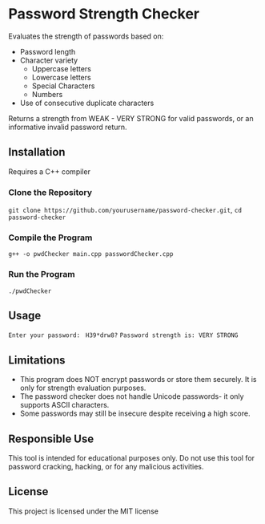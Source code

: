 # Password Strength Checker
Evaluates the strength of passwords based on:
* Password length
* Character variety
    * Uppercase letters
    * Lowercase letters
    * Special Characters
    * Numbers
* Use of consecutive duplicate characters

Returns a strength from WEAK - VERY STRONG for valid passwords, or an informative
invalid password return.


## Installation
Requires a C++ compiler

### Clone the Repository
`git clone https://github.com/yourusername/password-checker.git`,
`cd password-checker`

### Compile the Program
`g++ -o pwdChecker main.cpp passwordChecker.cpp`

### Run the Program
`./pwdChecker`

## Usage
`Enter your password: `
`H39*drw8?`
`Password strength is: VERY STRONG`

## Limitations
* This program does NOT encrypt passwords or store them securely. It is only for strength evaluation purposes.
* The password checker does not handle Unicode passwords- it only supports ASCII characters.
* Some passwords may still be insecure despite receiving a high score.

## Responsible Use
This tool is intended for educational purposes only.
Do not use this tool for password cracking, hacking, or for any malicious activities.

## License
This project is licensed under the MIT license
